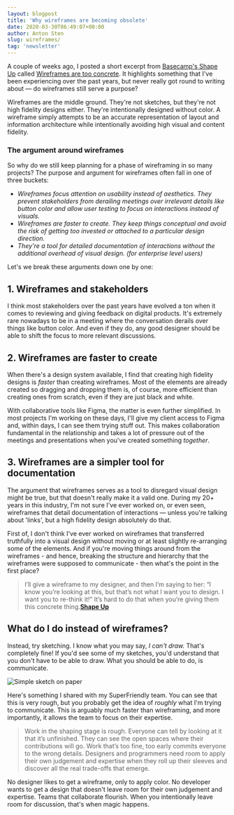 ```yaml
---
layout: blogpost
title: 'Why wireframes are becoming obsolete'
date: 2020-03-30T06:49:07+00:00
author: Anton Sten
slug: wireframes/
tag: 'newsletter'
---
```


A couple of weeks ago, I posted a short excerpt from [Basecamp's Shape Up](https://basecamp.com/shapeup) called [Wireframes are too concrete](https://www.antonsten.com/wireframes-too-concrete/). It highlights something that I've been experiencing over the past years, but never really got round to writing about — do wireframes still serve a purpose?

Wireframes are the middle ground. They're not sketches, but they're not high fidelity designs either. They're intentionally designed without color. A wireframe simply attempts to be an accurate representation of layout and information architecture while intentionally avoiding high visual and content fidelity.

### The argument around wireframes

So why do we still keep planning for a phase of wireframing in so many projects? The purpose and argument for wireframes often fall in one of three buckets:

- _Wireframes focus attention on usability instead of aesthetics. They prevent stakeholders from derailing meetings over irrelevant details like button color and allow user testing to focus on interactions instead of visuals._
- _Wireframes are faster to create. They keep things conceptual and avoid the risk of getting too invested or attached to a particular design direction._
- _They're a tool for detailed documentation of interactions without the additional overhead of visual design. (for enterprise level users)_

Let's we break these arguments down one by one:

## 1. Wireframes and stakeholders

I think most stakeholders over the past years have evolved a ton when it comes to reviewing and giving feedback on digital products. It's extremely rare nowadays to be in a meeting where the conversation derails over things like button color. And even if they do, any good designer should be able to shift the focus to more relevant discussions.

## 2. Wireframes are faster to create

When there's a design system available, I find that creating high fidelity designs is *faster* than creating wireframes. Most of the elements are already created so dragging and dropping them is, of course, more efficient than creating ones from scratch, even if they are just black and white.

With collaborative tools like Figma, the matter is even further simplified. In most projects I'm working on these days, I'll give my client access to Figma and, within days, I can see them trying stuff out. This makes collaboration fundamental in the relationship and takes a lot of pressure out of the meetings and presentations when you've created something *together*.

## 3. Wireframes are a simpler tool for documentation

The argument that wireframes serves as a tool to disregard visual design might be true, but that doesn't really make it a valid one. During my 20+ years in this industry, I'm not sure I've ever worked on, or even seen, wireframes that detail documentation of interactions — unless you're talking about 'links', but a high fidelity design absolutely do that.

First of, I don't think I've ever worked on wireframes that transferred truthfully into a visual design without moving or at least slightly re-arranging some of the elements. And if you're moving things around from the wireframes - and hence, breaking the structure and hierarchy that the wireframes were supposed to communicate - then what's the point in the first place?

>I’ll give a wireframe to my designer, and then I’m saying to her: “I know you’re looking at this, but that’s not what I want you to design. I want you to re-think it!” It’s hard to do that when you’re giving them this concrete thing.**[Shape Up](https://basecamp.com/shapeup/1.1-chapter-02#wireframes-are-too-concrete)**

## What do I do instead of wireframes?

Instead, try sketching. I know what you may say, *I can't draw.* That's completely fine! If you'd see some of my sketches, you'd understand that you don't have to be able to draw. What you should be able to do, is communicate.

![Simple sketch on paper](/images/blog/sketch.jpg)

Here's something I shared with my SuperFriendly team. You can see that this is very rough, but you probably get the idea of _roughly_ what I'm trying to communicate. This is arguably much faster than wireframing, and more importantly, it allows the team to focus on their expertise.

>Work in the shaping stage is rough. Everyone can tell by looking at it that it’s unfinished. They can see the open spaces where their contributions will go. Work that’s too fine, too early commits everyone to the wrong details. Designers and programmers need room to apply their own judgement and expertise when they roll up their sleeves and discover all the real trade-offs that emerge.

No designer likes to get a wireframe, only to apply color. No developer wants to get a design that doesn't leave room for their own judgement and expertise. Teams that collaborate flourish. When you intentionally leave room for discussion, that's when magic happens.

